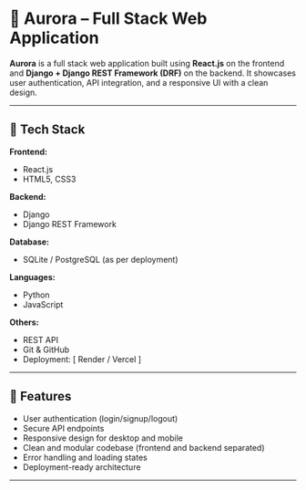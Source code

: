 # 🌌 Aurora – Full Stack Web Application

**Aurora** is a full stack web application built using **React.js** on the frontend and **Django + Django REST Framework (DRF)** on the backend. It showcases user authentication, API integration, and a responsive UI with a clean design.

---

## 🚀 Tech Stack

**Frontend:**
- React.js
- HTML5, CSS3

**Backend:**
- Django
- Django REST Framework

**Database:**
- SQLite / PostgreSQL (as per deployment)

**Languages:**
- Python
- JavaScript

**Others:**
- REST API
- Git & GitHub
- Deployment: [ Render / Vercel ]

---

## 🧩 Features

- User authentication (login/signup/logout)
- Secure API endpoints
- Responsive design for desktop and mobile
- Clean and modular codebase (frontend and backend separated)
- Error handling and loading states
- Deployment-ready architecture

---


